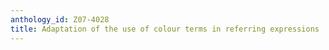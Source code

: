 ```yaml
---
anthology_id: Z07-4028
title: Adaptation of the use of colour terms in referring expressions
---
```

